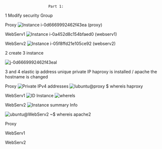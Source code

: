                        Part 1:
1 Modify security Group

Proxy
![Instance i-0d6669992462f43ea (proxy)](https://user-images.githubusercontent.com/77375881/141342400-a810d05d-3338-4f83-97a9-be8a0909d9bd.jpeg)

WebServ1
![Instance i-0a452d8c154bfaed0 (webserv1)](https://user-images.githubusercontent.com/77375881/141342432-12af7d61-d47d-4b91-8d13-47544b42c024.jpeg)

WebServ2
![Instance i-05f8ffd21e105ce92 (webserv2)](https://user-images.githubusercontent.com/77375881/141342467-d8cd91ca-b57d-448f-9bfa-f5e1883cce4d.jpeg)

2 create 3 instance

![j-0d6669992462f43eal](https://user-images.githubusercontent.com/77375881/141342787-88b8a3d2-526b-46af-951b-67585590e6d5.jpeg)

3 and 4 
elastic ip address
unique private IP
haproxy is installed / apache
the hostname is changed


Proxy
![Private IPv4 addresses](https://user-images.githubusercontent.com/77375881/141343541-5bf184bc-9114-45d2-af1c-56985dd63921.jpeg)
![lubuntu@proxy $ whereis haproxy](https://user-images.githubusercontent.com/77375881/141344992-e8fb4567-c24e-4e30-b2f6-9cee3b225ede.jpeg)

WebServ1
![ID Instance](https://user-images.githubusercontent.com/77375881/141343499-b4c0e2b1-a580-4140-883a-c9ad8df74ea6.jpeg)
![wherels](https://user-images.githubusercontent.com/77375881/141345011-34df5927-f529-4ef2-9962-868a0f625226.jpeg)

WebServ2
![Instance summary Info](https://user-images.githubusercontent.com/77375881/141343474-36eb6cca-ff0b-4b1f-a646-faad3907b284.jpeg)

![ubuntu@WebServ2 ~$ whereis apache2](https://user-images.githubusercontent.com/77375881/141345032-1cbb5b93-0cd3-4808-9976-3d6d4d47f1dc.jpeg)


Proxy

WebServ1

WebServ2
